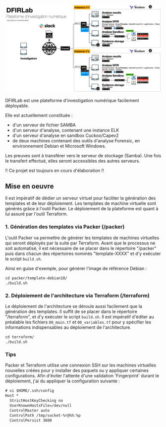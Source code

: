 ![](./DFIRLab.png)


DFIRLab est une plateforme d'investigation numérique facilement déployable.

Elle est actuellement constituée :
* d'un serveur de fichier SAMBA
* d'un serveur d'analyse, contenant une instance ELK
* d'un serveur d'analyse en sandbox Cuckoo/Capev2
* de deux machines contenant des outils d'analyse Forensic, en environnement Debian et Microsoft Windows.

Les preuves sont à transférer vers le serveur de stockage (Samba). 
Une fois le transfert effectué, elles seront accessibles des autres serveurs.

!! Ce projet est toujours en cours d'élaboration !! 

## Mise en oeuvre

Il est impératif de dédier un serveur virtuel pour faciliter la génération des templates et de leur déploiement.
Les templates de machine virtuelle sont générés grâce à l'outil Packer.
Le déploiement de la plateforme est quant à lui assuré par l'outil Terraform.

### 1. Génération des templates via Packer (/packer)

L'outil Packer va permettre de générer les templates de machines virtuelles qui seront déployés par la suite par Terraform.
Avant que le processus ne soit automatisé, il est nécessaire de se placer dans le répertoire "/packer" puis dans chacun des répertoires nommés "template-XXXX" et d'y exécuter le script ```build.sh```.

Ainsi en guise d'exemple, pour générer l'image de référence Debian :

```
cd packer/template-debian10/
./build.sh
```


### 2. Déploiement de l'architecture via Terraform (/terraform)

Le déploiement de l'architecture se déroule aussi facilement que la génération des templates. Il suffit de se placer dans le répertoire "/terraform", et d'y exécuter le script ```build.sh```.
Il est impératif d'éditer au préalable les fichiers ```00_main.tf``` et ```00_variables.tf``` pour y spécifier les informations indispensables au déploiement de l'architecture.

```
cd terraform/
./build.sh
```

### Tips

Packer et Terraform utilise une connexion SSH sur les machines virtuelles nouvelles créées pour y installer des paquets ou y appliquer certaines configurations. Afin d'éviter l'attente d'une validation 'Fingerprint' durant le déploiement, j'ai du appliquer la configuration suivante :

```
# vi $HOME/.ssh/config 
Host *
  StrictHostKeyChecking no
  UserKnownHostsFile=/dev/null
  ControlMaster auto
  ControlPath /tmp/socket-%r@%h:%p
  ControlPersist 3600
```
